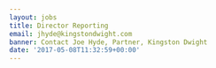 ```yaml
---
layout: jobs
title: Director Reporting
email: jhyde@kingstondwight.com
banner: Contact Joe Hyde, Partner, Kingston Dwight
date: '2017-05-08T11:32:59+00:00'
---
```

